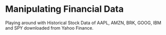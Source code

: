 # Manipulating Financial Data

Playing around with Historical Stock Data of AAPL, AMZN, BRK, GOOG, IBM and SPY downloaded from Yahoo Finance. 
